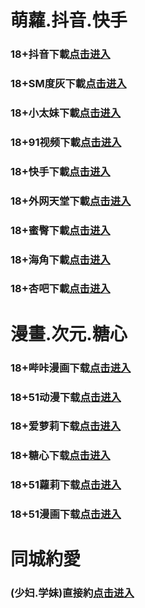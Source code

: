 # 萌蘿.抖音.快手
### 18+抖音下載<a rel="nofollow noopener" href="https://haoshun-keji.com/e/5/MIM05BBG" target="_blank">点击进入</a>
### 18+SM度灰下載<a rel="nofollow noopener" href="https://f16d4d.yrpwateb.cc/chan/h56418/wukq4" target="_blank">点击进入</a>
### 18+小太妹下載<a rel="nofollow noopener" href="https://xfmdmri7bhe9.top/?channel_code=MIM03BBG" target="_blank">点击进入</a>
### 18+91视频下載<a rel="nofollow noopener" href="https://95e0.kmrrnxhmj.com/chan-4780/aff-ktWnZ" target="_blank">点击进入</a>
### 18+快手下載<a rel="nofollow noopener" href="https://iyzkqv8cre2z.top/?channel_code=MIM04BBG" target="_blank">点击进入</a>
### 18+外网天堂下載<a rel="nofollow noopener" href="https://8f8028bc.qianrehvw.com/aff-Mje8" target="_blank">点击进入</a>
### 18+蜜臀下載<a rel="nofollow noopener" href="https://vwgqgql4u9tr.top/?channel_code=MIM18BBG" target="_blank">点击进入</a>
### 18+海角下載<a rel="nofollow noopener" href="https://baa97f.oknpap.com/aff-bsKN8" target="_blank">点击进入</a>
### 18+杏吧下載<a rel="nofollow noopener" href="https://3lasdasdad.me/ck/10981/oebg31xb" target="_blank">点击进入</a>
# 漫畫.次元.糖心
### 18+哔咔漫画下载<a rel="nofollow noopener" href="https://7oisdfjksdfjsd.me/ck/10983/oebg21mh" target="_blank">点击进入</a>
### 18+51动漫下载<a rel="nofollow noopener" href="https://e4988bf8.puemrdxqn.com/?code=ahbFk&c=16921" target="_blank">点击进入</a>
### 18+爱萝莉下载<a rel="nofollow noopener" href="https://apwbf4tmu3yg.top/?channel_code=MIM33BBG" target="_blank">点击进入</a>
### 18+糖心下载<a rel="nofollow noopener" href="https://apk4.yufengedu.com/tangxin-oebg31tx?_v=169903" target="_blank">点击进入</a>
### 18+51蘿莉下载<a rel="nofollow noopener" href="https://1ae41.umgfgq.com/chan/GS1525/SWKC" target="_blank">点击进入</a>
### 18+51漫画下载<a rel="nofollow noopener" href="https://7oisdfjksdfjsd.me/ck/10983/oebg21mh" target="_blank">点击进入</a>
# 同城約愛
### (少妇.学妹)直接約<a rel="nofollow noopener" href="https://4b2b90fc.xh1otto.com/?code=aZJ6Q&c=16921" target="_blank">点击进入</a>



